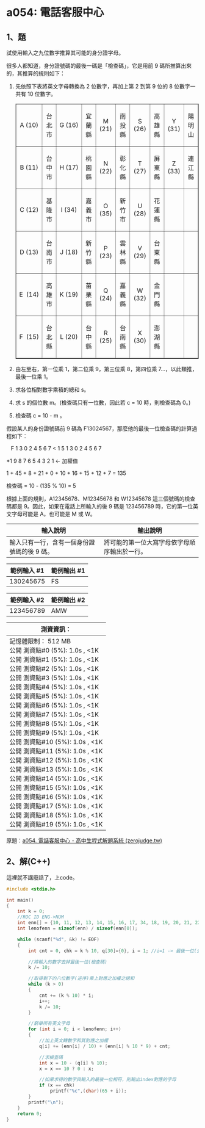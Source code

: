 # a054: 電話客服中心

## 1、題
試使用輸入之九位數字推算其可能的身分證字母。

很多人都知道，身分證號碼的最後一碼是「檢查碼」，它是用前 9 碼所推算出來的，其推算的規則如下：

1. 先依照下表將英文字母轉換為 2 位數字，再加上第 2 到第 9 位的 8 位數字一共有 10 位數字。

    <table border="1">
        <tbody>
            <tr>
                <td>
                    <p align="center">A (10)</p>
                </td>
                <td>
                    <p align="center">台北市</p>
                </td>
                <td>
                    <p align="center">G&nbsp;(16)</p>
                </td>
                <td>
                    <p align="center">宜蘭縣</p>
                </td>
                <td>
                    <p align="center">M (21)</p>
                </td>
                <td>
                    <p align="center">南投縣</p>
                </td>
                <td>
                    <p align="center">S (26)</p>
                </td>
                <td>
                    <p align="center">高雄縣</p>
                </td>
                <td>
                    <p align="center">Y (31)</p>
                </td>
                <td>
                    <p align="center">陽明山</p>
                </td>
            </tr>
            <tr>
                <td>
                    <p align="center">B (11)</p>
                </td>
                <td>
                    <p align="center">台中市</p>
                </td>
                <td>
                    <p align="center">H (17)</p>
                </td>
                <td>
                    <p align="center">桃園縣</p>
                </td>
                <td>
                    <p align="center">N (22)</p>
                </td>
                <td>
                    <p align="center">彰化縣</p>
                </td>
                <td>
                    <p align="center">T (27)</p>
                </td>
                <td>
                    <p align="center">屏東縣</p>
                </td>
                <td>
                    <p align="center">Z (33)</p>
                </td>
                <td>
                    <p align="center">連江縣</p>
                </td>
            </tr>
            <tr>
                <td>
                    <p align="center">C (12)</p>
                </td>
                <td>
                    <p align="center">基隆市</p>
                </td>
                <td>
                    <p align="center">I (34)</p>
                </td>
                <td>
                    <p align="center">嘉義市</p>
                </td>
                <td>
                    <p align="center">O (35)</p>
                </td>
                <td>
                    <p align="center">新竹市</p>
                </td>
                <td>
                    <p align="center">U (28)</p>
                </td>
                <td>
                    <p align="center">花蓮縣</p>
                </td>
                <td>
                    <p align="center">&nbsp;</p>
                </td>
                <td>
                    <p align="center">&nbsp;</p>
                </td>
            </tr>
            <tr>
                <td>
                    <p align="center">D&nbsp;(13)</p>
                </td>
                <td>
                    <p align="center">台南市</p>
                </td>
                <td>
                    <p align="center">J (18)</p>
                </td>
                <td>
                    <p align="center">新竹縣</p>
                </td>
                <td>
                    <p align="center">P (23)</p>
                </td>
                <td>
                    <p align="center">雲林縣</p>
                </td>
                <td>
                    <p align="center">V (29)</p>
                </td>
                <td>
                    <p align="center">台東縣</p>
                </td>
                <td>
                    <p align="center">&nbsp;</p>
                </td>
                <td>
                    <p align="center">&nbsp;</p>
                </td>
            </tr>
            <tr>
                <td>
                    <p align="center">E&nbsp;&nbsp;(14)</p>
                </td>
                <td>
                    <p align="center">高雄市</p>
                </td>
                <td>
                    <p align="center">K (19)</p>
                </td>
                <td>
                    <p align="center">苗栗縣</p>
                </td>
                <td>
                    <p align="center">Q (24)</p>
                </td>
                <td>
                    <p align="center">嘉義縣</p>
                </td>
                <td>
                    <p align="center">W (32)</p>
                </td>
                <td>
                    <p align="center">金門縣</p>
                </td>
                <td>
                    <p align="center">&nbsp;</p>
                </td>
                <td>
                    <p align="center">&nbsp;</p>
                </td>
            </tr>
            <tr>
                <td>
                    <p align="center">F&nbsp;&nbsp;(15)</p>
                </td>
                <td>
                    <p align="center">台北縣</p>
                </td>
                <td>
                    <p align="center">L (20)</p>
                </td>
                <td>
                    <p align="center">台中縣</p>
                </td>
                <td>
                    <p align="center">R (25)</p>
                </td>
                <td>
                    <p align="center">台南縣</p>
                </td>
                <td>
                    <p align="center">X (30)</p>
                </td>
                <td>
                    <p align="center">澎湖縣</p>
                </td>
                <td>
                    <p align="center">&nbsp;</p>
                </td>
                <td>&nbsp;</td>
            </tr>
        </tbody>
    </table>


2. 由左至右，第一位乘 1，第二位乘 9，第三位乘 8，第四位乘 7...，以此類推，最後一位乘 1。

3. 求各位相對數字乘積的總和 s。

4. 求 s 的個位數 m。(檢查碼只有一位數，因此若 c = 10 時，則檢查碼為 0。)

5. 檢查碼 c = 10 - m 。

假設某人的身份證號碼前 9 碼為 F13024567，那麼他的最後一位檢查碼的計算過程如下：

&nbsp;&nbsp;   F      1  3  0  2  4  5  6  7 <
  1   5   1  3  0  2  4  5  6  7

*1   9   8  7  6  5  4  3  2  1  <- 加權值

  1 + 45 +  8 + 21 +  0 + 10 + 16 + 15 + 12 +  7 = 135

檢查碼 = 10 - (135 % 10) = 5

根據上面的規則，A12345678、M12345678 和 W12345678 這三個號碼的檢查碼都是 9。因此，如果在電話上所輸入的後 9 碼是 123456789 時，它的第一位英文字母可能是 A，也可能是 M 或 W。


| 輸入說明                                    | 輸出說明                                     |
| ------------------------------------------- | -------------------------------------------- |
| 輸入只有一行，含有一個身份證號碼的後 9 碼。 | 將可能的第一位大寫字母依字母順序輸出於一行。 |

| 範例輸入 #1 | 範例輸出 #1 |
| ----------- | ----------- |
| 130245675   | FS          |

| 範例輸入 #2 | 範例輸出 #2 |
| ----------- | ----------- |
| 123456789 | AMW |

| 測資資訊：                                                   |
| ------------------------------------------------------------ |
| 記憶體限制： 512 MB<br/>公開 測資點#0 (5%): 1.0s , <1K<br/>公開 測資點#1 (5%): 1.0s , <1K<br/>公開 測資點#2 (5%): 1.0s , <1K<br/>公開 測資點#3 (5%): 1.0s , <1K<br/>公開 測資點#4 (5%): 1.0s , <1K<br/>公開 測資點#5 (5%): 1.0s , <1K<br/>公開 測資點#6 (5%): 1.0s , <1K<br/>公開 測資點#7 (5%): 1.0s , <1K<br/>公開 測資點#8 (5%): 1.0s , <1K<br/>公開 測資點#9 (5%): 1.0s , <1K<br/>公開 測資點#10 (5%): 1.0s , <1K<br/>公開 測資點#11 (5%): 1.0s , <1K<br/>公開 測資點#12 (5%): 1.0s , <1K<br/>公開 測資點#13 (5%): 1.0s , <1K<br/>公開 測資點#14 (5%): 1.0s , <1K<br/>公開 測資點#15 (5%): 1.0s , <1K<br/>公開 測資點#16 (5%): 1.0s , <1K<br/>公開 測資點#17 (5%): 1.0s , <1K<br/>公開 測資點#18 (5%): 1.0s , <1K<br/>公開 測資點#19 (5%): 1.0s , <1K |

原題：[a054.  電話客服中心 - 高中生程式解題系統 (zerojudge.tw)](https://zerojudge.tw/ShowProblem?problemid=a054)



## 2、解(C++)

這裡就不講廢話了，上code。

```c++
#include <stdio.h>

int main()
{
	int k = 0;
	//ROC ID ENG->NUM
	int enn[] = {10, 11, 12, 13, 14, 15, 16, 17, 34, 18, 19, 20, 21, 22, 35, 23, 24, 25, 26, 27, 28, 29, 32, 30, 31, 33};
	int lenofenn = sizeof(enn) / sizeof(enn[0]);

	while (scanf("%d", &k) != EOF)
	{
		int cnt = 0, chk = k % 10, q[30]={0}, i = 1; //i=1 -> 最後一位(去掉檢查碼)之加權值

		//將輸入的數字去掉最後一位(檢查碼)
		k /= 10;

		//取得剩下的八位數字(逆序)乘上對應之加權之總和
		while (k > 0)
		{
			cnt += (k % 10) * i;
			i++;
			k /= 10;
		}

		//窮舉所有英文字母
		for (int i = 0; i < lenofenn; i++)
		{
			//加上英文轉數字和其對應之加權
			q[i] += (enn[i] / 10) + (enn[i] % 10 * 9) + cnt;

			//求檢查碼
			int x = 10 - (q[i] % 10);
			x = x == 10 ? 0 : x;

			//如果求得的數字與輸入的最後一位相符，則輸出index對應的字母
			if (x == chk)
				printf("%c",(char)(65 + i));
		}
		printf("\n");
	}
	return 0;
}
```

